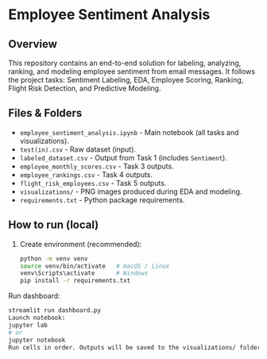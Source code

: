 # Employee Sentiment Analysis

## Overview
This repository contains an end-to-end solution for labeling, analyzing, ranking, and modeling employee sentiment from email messages. It follows the project tasks: Sentiment Labeling, EDA, Employee Scoring, Ranking, Flight Risk Detection, and Predictive Modeling.

## Files & Folders
- `employee_sentiment_analysis.ipynb` - Main notebook (all tasks and visualizations).
- `test(in).csv` - Raw dataset (input).
- `labeled_dataset.csv` - Output from Task 1 (includes `Sentiment`).
- `employee_monthly_scores.csv` - Task 3 outputs.
- `employee_rankings.csv` - Task 4 outputs.
- `flight_risk_employees.csv` - Task 5 outputs.
- `visualizations/` - PNG images produced during EDA and modeling.
- `requirements.txt` - Python package requirements.

## How to run (local)
1. Create environment (recommended):
   ```bash
   python -m venv venv
   source venv/bin/activate   # macOS / Linux
   venv\Scripts\activate      # Windows
   pip install -r requirements.txt

Run dashboard:
```bash
streamlit run dashboard.py
Launch notebook:
jupyter lab
# or
jupyter notebook
Run cells in order. Outputs will be saved to the visualizations/ folder and CSV files in repo root.

